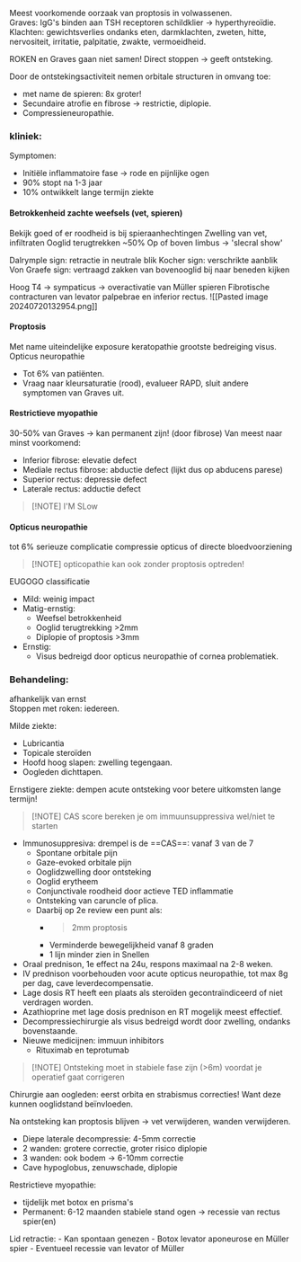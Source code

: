 Meest voorkomende oorzaak van proptosis in volwassenen.  
Graves: IgG's binden aan TSH receptoren schildklier -> hyperthyreoïdie.  
Klachten: gewichtsverlies ondanks eten, darmklachten, zweten, hitte, nervositeit, irritatie, palpitatie, zwakte, vermoeidheid.
 
ROKEN en Graves gaan niet samen! Direct stoppen -> geeft ontsteking.
 
Door de ontstekingsactiviteit nemen orbitale structuren in omvang toe:
- met name de spieren: 8x groter!
- Secundaire atrofie en fibrose -> restrictie, diplopie.
- Compressieneuropathie.

### kliniek:
Symptomen:
- Initiële inflammatoire fase -> rode en pijnlijke ogen
- 90% stopt na 1-3 jaar
- 10% ontwikkelt lange termijn ziekte

#### Betrokkenheid zachte weefsels (vet, spieren)
Bekijk goed of er roodheid is bij spieraanhechtingen
Zwelling van vet, infiltraten
Ooglid terugtrekken ~50%
Op of boven limbus -> 'slecral show'

Dalrymple sign: retractie in neutrale blik
Kocher sign: verschrikte aanblik
Von Graefe sign: vertraagd zakken van bovenooglid bij naar beneden kijken

Hoog T4 -> sympaticus -> overactivatie van Müller spieren
Fibrotische contracturen van levator palpebrae en inferior rectus.
![[Pasted image 20240720132954.png]]
#### Proptosis
Met name uiteindelijke exposure keratopathie grootste bedreiging visus.
Opticus neuropathie
- Tot 6% van patiënten.
- Vraag naar kleursaturatie (rood), evalueer RAPD, sluit andere symptomen van Graves uit.
#### Restrictieve myopathie
30-50% van Graves -> kan permanent zijn! (door fibrose)
Van meest naar minst voorkomend:
- Inferior fibrose: elevatie defect
- Mediale rectus fibrose: abductie defect (lijkt dus op abducens parese)
- Superior rectus: depressie defect
- Laterale rectus: adductie defect
> [!NOTE] I'M SLow

#### Opticus neuropathie
tot 6%
serieuze complicatie
compressie opticus of directe bloedvoorziening
> [!NOTE] opticopathie kan ook zonder proptosis optreden!

EUGOGO classificatie
- Mild: weinig impact
- Matig-ernstig:
    - Weefsel betrokkenheid
    - Ooglid terugtrekking >2mm
    - Diplopie of proptosis >3mm
- Ernstig:
    - Visus bedreigd door opticus neuropathie of cornea problematiek.
 
### Behandeling:  
afhankelijk van ernst  
Stoppen met roken: iedereen.
 
Milde ziekte:
- Lubricantia
- Topicale steroïden
- Hoofd hoog slapen: zwelling tegengaan.
- Oogleden dichttapen.
 
Ernstigere ziekte: dempen acute ontsteking voor betere uitkomsten lange termijn!

> [!NOTE] CAS score bereken je om immuunsuppressiva wel/niet te starten

- Immunosuppresiva: drempel is de ==CAS==: vanaf 3 van de 7
    - Spontane orbitale pijn
    - Gaze-evoked orbitale pijn
    - Ooglidzwelling door ontsteking
    - Ooglid erytheem
    - Conjunctivale roodheid door actieve TED inflammatie
    - Ontsteking van caruncle of plica.
    - Daarbij op 2e review een punt als:
        - > 2mm proptosis
        - Verminderde bewegelijkheid vanaf 8 graden
        - 1 lijn minder zien in Snellen
- Oraal prednison, 1e effect na 24u, respons maximaal na 2-8 weken.
- IV prednison voorbehouden voor acute opticus neuropathie, tot max 8g per dag, cave leverdecompensatie.
- Lage dosis RT heeft een plaats als steroïden gecontraïndiceerd of niet verdragen worden.
- Azathioprine met lage dosis prednison en RT mogelijk meest effectief.
- Decompressiechirurgie als visus bedreigd wordt door zwelling, ondanks bovenstaande.
- Nieuwe medicijnen: immuun inhibitors
    - Rituximab en teprotumab


> [!NOTE] Ontsteking moet in stabiele fase zijn (>6m) voordat je operatief gaat corrigeren

Chirurgie aan oogleden: eerst orbita en strabismus correcties! Want deze kunnen ooglidstand beïnvloeden.

Na ontsteking kan proptosis blijven -> vet verwijderen, wanden verwijderen.
- Diepe laterale decompressie: 4-5mm correctie
- 2 wanden: grotere correctie, groter risico diplopie
- 3 wanden: ook bodem -> 6-10mm correctie
- Cave hypoglobus, zenuwschade, diplopie

Restrictieve myopathie:
- tijdelijk met botox en prisma's
- Permanent: 6-12 maanden stabiele stand ogen -> recessie van rectus spier(en)

Lid retractie:
        - Kan spontaan genezen
        - Botox levator aponeurose en Müller spier
        - Eventueel recessie van levator of Müller